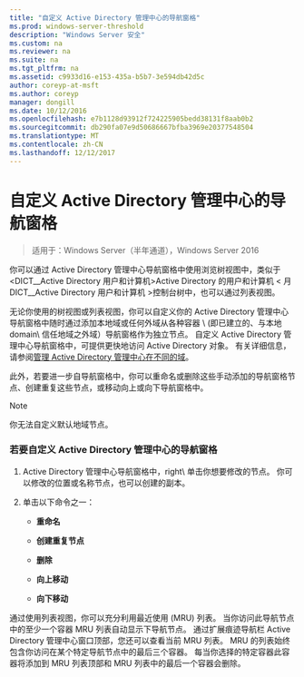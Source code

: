```yaml
---
title: "自定义 Active Directory 管理中心的导航窗格"
ms.prod: windows-server-threshold
description: "Windows Server 安全"
ms.custom: na
ms.reviewer: na
ms.suite: na
ms.tgt_pltfrm: na
ms.assetid: c9933d16-e153-435a-b5b7-3e594db42d5c
author: coreyp-at-msft
ms.author: coreyp
manager: dongill
ms.date: 10/12/2016
ms.openlocfilehash: e7b1128d93912f724225905bedd38131f8aab0b2
ms.sourcegitcommit: db290fa07e9d50686667bfba3969e20377548504
ms.translationtype: MT
ms.contentlocale: zh-CN
ms.lasthandoff: 12/12/2017
---
```

# <a name="customize-the-active-directory-administrative-center-navigation-pane"></a>自定义 Active Directory 管理中心的导航窗格

>适用于：Windows Server（半年通道），Windows Server 2016

  你可以通过 Active Directory 管理中心导航窗格中使用浏览树视图中，类似于 <DICT__Active Directory 用户和计算机>Active Directory 的用户和计算机 < 月 DICT__Active Directory 用户和计算机 >控制台树中，也可以通过列表视图。

 无论你使用的树视图或列表视图，你可以自定义你的 Active Directory 管理中心导航窗格中随时通过添加本地域或任何外域从各种容器 \ (即已建立的、与本地 domain\ 信任地域之外域）导航窗格作为独立节点。 自定义 Active Directory 管理中心导航窗格中，可提供更快地访问 Active Directory 对象。 有关详细信息，请参阅[管理 Active Directory 管理中心在不同的域](manage-different-domains-in-active-directory-administrative-center.md)。

 此外，若要进一步自导航窗格中，你可以重命名或删除这些手动添加的导航窗格节点、创建重复这些节点，或移动向上或向下导航窗格中。

> [!NOTE]
>  你无法自定义默认地域节点。

### <a name="to-customize-the-active-directory-administrative-center-navigation-pane"></a>若要自定义 Active Directory 管理中心的导航窗格

1.  Active Directory 管理中心导航窗格中，right\ 单击你想要修改的节点。 你可以修改的位置或名称节点，也可以创建的副本。

2.  单击以下命令之一：

    -   **重命名**

    -   **创建重复节点**

    -   **删除**

    -   **向上移动**

    -   **向下移动**

 通过使用列表视图，你可以充分利用最近使用 \(MRU\) 列表。 当你访问此导航节点中的至少一个容器 MRU 列表自动显示下导航节点。 通过扩展痕迹导航栏 Active Directory 管理中心窗口顶部，您还可以查看当前 MRU 列表。 MRU 的列表始终包含你访问在某个特定导航节点中的最后三个容器。 每当你选择的特定容器此容器将添加到 MRU 列表顶部和 MRU 列表中的最后一个容器会删除。

  

